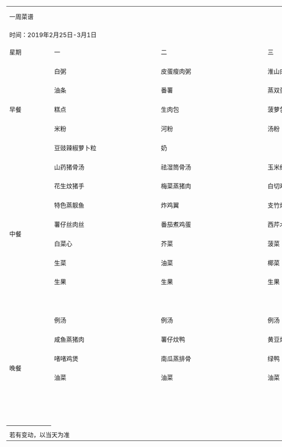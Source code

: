 <table border=0 cellpadding=0 cellspacing=0 width=1534 class=xl6413779
 style='border-collapse:collapse;table-layout:fixed;width:1152pt'>
 <col class=xl6413779 width=109 style='mso-width-source:userset;mso-width-alt:
 3488;width:82pt'>
 <col class=xl6413779 width=285 span=5 style='mso-width-source:userset;
 mso-width-alt:9120;width:214pt'>
 <tr height=54 style='mso-height-source:userset;height:40.5pt'>
  <td colspan=6 height=54 class=xl7713779 width=1534 style='height:40.5pt;
  width:1152pt'><a name="RANGE!A1:F24">一周菜谱</a></td>
 </tr>
 <tr height=42 style='mso-height-source:userset;height:31.5pt'>
  <td colspan=6 height=42 class=xl7813779 style='height:31.5pt'>时间：2019年2月25日-3月1日</td>
 </tr>
 <tr height=50 style='mso-height-source:userset;height:38.1pt'>
  <td height=50 class=xl6513779 width=109 style='height:38.1pt;border-top:none;
  width:82pt'>星期</td>
  <td class=xl6513779 width=285 style='border-top:none;border-left:none;
  width:214pt'>一</td>
  <td class=xl6513779 width=285 style='border-top:none;border-left:none;
  width:214pt'>二</td>
  <td class=xl6513779 width=285 style='border-top:none;border-left:none;
  width:214pt'>三</td>
  <td class=xl6513779 width=285 style='border-top:none;border-left:none;
  width:214pt'>四</td>
  <td class=xl6513779 width=285 style='border-top:none;border-left:none;
  width:214pt'>五</td>
 </tr>
 <tr height=50 style='mso-height-source:userset;height:38.1pt'>
  <td rowspan=5 height=250 class=xl6513779 width=109 style='height:190.5pt;
  border-top:none;width:82pt'>早餐</td>
  <td class=xl6613779 width=285 style='border-top:none;border-left:none;
  width:214pt'>白粥</td>
  <td class=xl6613779 width=285 style='border-top:none;border-left:none;
  width:214pt'>皮蛋瘦肉粥</td>
  <td class=xl6613779 width=285 style='border-top:none;border-left:none;
  width:214pt'>淮山肉片粥</td>
  <td class=xl6613779 width=285 style='border-top:none;border-left:none;
  width:214pt'>拆鱼花生粥</td>
  <td class=xl6613779 width=285 style='border-top:none;border-left:none;
  width:214pt'>菜干烧骨粥</td>
 </tr>
 <tr height=50 style='mso-height-source:userset;height:38.1pt'>
  <td height=50 class=xl6713779 width=285 style='height:38.1pt;border-left:
  none;width:214pt'>油条</td>
  <td class=xl6713779 width=285 style='border-left:none;width:214pt'>番薯</td>
  <td class=xl6713779 width=285 style='border-left:none;width:214pt'>蒸双蛋</td>
  <td class=xl6713779 width=285 style='border-left:none;width:214pt'>大椰丝</td>
  <td class=xl6713779 width=285 style='border-left:none;width:214pt'>粽子</td>
 </tr>
 <tr height=50 style='mso-height-source:userset;height:38.1pt'>
  <td height=50 class=xl6713779 width=285 style='height:38.1pt;border-left:
  none;width:214pt'>糕点</td>
  <td class=xl6713779 width=285 style='border-left:none;width:214pt'>生肉包</td>
  <td class=xl6713779 width=285 style='border-left:none;width:214pt'>菠萝包</td>
  <td class=xl6713779 width=285 style='border-left:none;width:214pt'>香芋包</td>
  <td class=xl6713779 width=285 style='border-left:none;width:214pt'>糕点</td>
 </tr>
 <tr height=50 style='mso-height-source:userset;height:38.1pt'>
  <td height=50 class=xl6713779 width=285 style='height:38.1pt;border-left:
  none;width:214pt'>米粉</td>
  <td class=xl6713779 width=285 style='border-left:none;width:214pt'>河粉</td>
  <td class=xl6713779 width=285 style='border-left:none;width:214pt'>汤粉</td>
  <td class=xl6713779 width=285 style='border-left:none;width:214pt'>粉</td>
  <td class=xl6713779 width=285 style='border-left:none;width:214pt'>猪肠粉</td>
 </tr>
 <tr height=50 style='mso-height-source:userset;height:38.1pt'>
  <td height=50 class=xl6813779 width=285 style='height:38.1pt;border-left:
  none;width:214pt'>豆豉辣椒萝卜粒</td>
  <td class=xl6813779 width=285 style='border-left:none;width:214pt'>奶</td>
  <td class=xl6813779 width=285 style='border-left:none;width:214pt'>　</td>
  <td class=xl6813779 width=285 style='border-left:none;width:214pt'>豆浆</td>
  <td class=xl6913779 width=285 style='border-left:none;width:214pt'>　</td>
 </tr>
 <tr height=50 style='mso-height-source:userset;height:38.1pt'>
  <td rowspan=8 height=400 class=xl6513779 width=109 style='height:304.8pt;
  border-top:none;width:82pt'>中餐</td>
  <td class=xl6613779 width=285 style='border-top:none;border-left:none;
  width:214pt'>山药猪骨汤</td>
  <td class=xl6613779 width=285 style='border-top:none;border-left:none;
  width:214pt'>祛湿筒骨汤</td>
  <td class=xl6613779 width=285 style='border-top:none;border-left:none;
  width:214pt'>玉米红萝卜龙骨汤</td>
  <td class=xl7013779 width=285 style='border-top:none;border-left:none;
  width:214pt'>牛骨药材汤</td>
  <td class=xl6613779 width=285 style='border-top:none;width:214pt'>例汤</td>
 </tr>
 <tr height=50 style='mso-height-source:userset;height:38.1pt'>
  <td height=50 class=xl6713779 width=285 style='height:38.1pt;border-left:
  none;width:214pt'>花生炆猪手</td>
  <td class=xl7113779 width=285 style='border-left:none;width:214pt'>梅菜蒸猪肉</td>
  <td class=xl6713779 width=285 style='width:214pt'>白切鸡</td>
  <td class=xl7113779 width=285 style='border-left:none;width:214pt'>蒸排骨</td>
  <td class=xl6713779 width=285 style='width:214pt'>冬菇蒸鸡</td>
 </tr>
 <tr height=50 style='mso-height-source:userset;height:38.1pt'>
  <td height=50 class=xl6713779 width=285 style='height:38.1pt;border-left:
  none;width:214pt'>特色蒸靓鱼</td>
  <td class=xl7113779 width=285 style='border-left:none;width:214pt'>炸鸡翼</td>
  <td class=xl6713779 width=285 style='width:214pt'>支竹炆靓鱼</td>
  <td class=xl7113779 width=285 style='border-left:none;width:214pt'>双椒炒牛肉</td>
  <td class=xl6713779 width=285 style='width:214pt'>煎蒸大头鱼</td>
 </tr>
 <tr height=50 style='mso-height-source:userset;height:38.1pt'>
  <td height=50 class=xl6713779 width=285 style='height:38.1pt;border-left:
  none;width:214pt'>薯仔丝肉丝</td>
  <td class=xl6713779 width=285 style='border-left:none;width:214pt'>番茄煮鸡蛋</td>
  <td class=xl6713779 width=285 style='border-left:none;width:214pt'>西芹木耳炒肉片</td>
  <td class=xl7113779 width=285 style='border-left:none;width:214pt'>三色蒸水蛋</td>
  <td class=xl6713779 width=285 style='width:214pt'>时菜炒肉片</td>
 </tr>
 <tr height=50 style='mso-height-source:userset;height:38.1pt'>
  <td height=50 class=xl7113779 width=285 style='height:38.1pt;border-left:
  none;width:214pt'>白菜心</td>
  <td class=xl6713779 width=285 style='width:214pt'>芥菜</td>
  <td class=xl6713779 width=285 style='border-left:none;width:214pt'>菠菜</td>
  <td class=xl7113779 width=285 style='border-left:none;width:214pt'>西洋菜</td>
  <td class=xl6713779 width=285 style='width:214pt'>油菜</td>
 </tr>
 <tr height=50 style='mso-height-source:userset;height:38.1pt'>
  <td height=50 class=xl6713779 width=285 style='height:38.1pt;border-left:
  none;width:214pt'>生菜</td>
  <td class=xl6713779 width=285 style='border-left:none;width:214pt'>油菜</td>
  <td class=xl6713779 width=285 style='border-left:none;width:214pt'>椰菜</td>
  <td class=xl7113779 width=285 style='border-left:none;width:214pt'>大白菜</td>
  <td class=xl6713779 width=285 style='width:214pt'>油菜</td>
 </tr>
 <tr height=50 style='mso-height-source:userset;height:38.1pt'>
  <td height=50 class=xl7113779 width=285 style='height:38.1pt;border-left:
  none;width:214pt'>生果</td>
  <td class=xl7113779 width=285 style='width:214pt'>生果</td>
  <td class=xl7113779 width=285 style='width:214pt'>生果</td>
  <td class=xl7113779 width=285 style='width:214pt'>生果</td>
  <td class=xl6713779 width=285 style='width:214pt'>生果</td>
 </tr>
 <tr height=50 style='mso-height-source:userset;height:38.1pt'>
  <td height=50 class=xl7113779 width=285 style='height:38.1pt;border-left:
  none;width:214pt'>　</td>
  <td class=xl6713779 width=285 style='width:214pt'>　</td>
  <td class=xl6713779 width=285 style='border-left:none;width:214pt'>　</td>
  <td class=xl7113779 width=285 style='border-left:none;width:214pt'>　</td>
  <td class=xl6713779 width=285 style='width:214pt'>　</td>
 </tr>
 <tr height=50 style='mso-height-source:userset;height:38.1pt'>
  <td rowspan=6 height=300 class=xl6613779 width=109 style='border-bottom:.5pt solid black;
  height:228.6pt;border-top:none;width:82pt'>晚餐</td>
  <td class=xl6613779 width=285 style='border-left:none;width:214pt'>例汤</td>
  <td class=xl6613779 width=285 style='border-left:none;width:214pt'>例汤</td>
  <td class=xl6613779 width=285 style='border-left:none;width:214pt'>例汤</td>
  <td class=xl6613779 width=285 style='border-left:none;width:214pt'>例汤</td>
  <td class=xl7213779 style='border-left:none'>　</td>
 </tr>
 <tr height=50 style='mso-height-source:userset;height:38.1pt'>
  <td height=50 class=xl6713779 width=285 style='height:38.1pt;border-left:
  none;width:214pt'>咸鱼蒸猪肉</td>
  <td class=xl6713779 width=285 style='border-left:none;width:214pt'>薯仔炆鸭</td>
  <td class=xl6713779 width=285 style='border-left:none;width:214pt'>黄豆炆猪肉</td>
  <td class=xl6713779 width=285 style='border-left:none;width:214pt'>香芹大蒜炒猪耳仔</td>
  <td class=xl7313779 style='border-left:none'>　</td>
 </tr>
 <tr height=50 style='mso-height-source:userset;height:38.1pt'>
  <td height=50 class=xl6713779 width=285 style='height:38.1pt;border-left:
  none;width:214pt'>啫啫鸡煲</td>
  <td class=xl6713779 width=285 style='border-left:none;width:214pt'>南瓜蒸排骨</td>
  <td class=xl6713779 width=285 style='border-left:none;width:214pt'>绿鸭</td>
  <td class=xl6713779 width=285 style='border-left:none;width:214pt'>水煮鲩鱼</td>
  <td class=xl7313779 style='border-left:none'>　</td>
 </tr>
 <tr height=50 style='mso-height-source:userset;height:38.1pt'>
  <td height=50 class=xl6713779 width=285 style='height:38.1pt;border-left:
  none;width:214pt'>油菜</td>
  <td class=xl6713779 width=285 style='border-left:none;width:214pt'>油菜</td>
  <td class=xl6713779 width=285 style='border-left:none;width:214pt'>油菜</td>
  <td class=xl6713779 width=285 style='border-left:none;width:214pt'>油菜</td>
  <td class=xl7313779 style='border-left:none'>　</td>
 </tr>
 <tr height=50 style='mso-height-source:userset;height:38.1pt'>
  <td height=50 class=xl6713779 width=285 style='height:38.1pt;border-left:
  none;width:214pt'>　</td>
  <td class=xl6713779 width=285 style='border-left:none;width:214pt'>　</td>
  <td class=xl6713779 width=285 style='border-left:none;width:214pt'>　</td>
  <td class=xl6713779 width=285 style='border-left:none;width:214pt'>　</td>
  <td class=xl7313779 style='border-left:none'>　</td>
 </tr>
 <tr height=50 style='mso-height-source:userset;height:38.1pt'>
  <td height=50 class=xl6813779 width=285 style='height:38.1pt;border-left:
  none;width:214pt'>　</td>
  <td class=xl6813779 width=285 style='border-left:none;width:214pt'>　</td>
  <td class=xl6813779 width=285 style='border-left:none;width:214pt'>　</td>
  <td class=xl6813779 width=285 style='border-left:none;width:214pt'>　</td>
  <td class=xl7413779 style='border-left:none'>　</td>
 </tr>
 <tr height=9 style='mso-height-source:userset;height:6.95pt'>
  <td height=9 class=xl6413779 style='height:6.95pt'></td>
  <td class=xl6413779></td>
  <td class=xl6413779></td>
  <td class=xl6413779></td>
  <td class=xl6413779></td>
  <td class=xl6413779></td>
 </tr>
 <tr height=29 style='height:21.75pt'>
  <td height=29 class=xl7513779 colspan=2 style='height:21.75pt'>若有变动，以当天为准<span
  style='mso-spacerun:yes'>&nbsp;</span></td>
  <td class=xl6413779></td>
  <td class=xl6413779></td>
  <td class=xl6413779></td>
  <td class=xl7613779></td>
 </tr>
 <![if supportMisalignedColumns]>
 <tr height=0 style='display:none'>
  <td width=109 style='width:82pt'></td>
  <td width=285 style='width:214pt'></td>
  <td width=285 style='width:214pt'></td>
  <td width=285 style='width:214pt'></td>
  <td width=285 style='width:214pt'></td>
  <td width=285 style='width:214pt'></td>
 </tr>
 <![endif]>
</table>